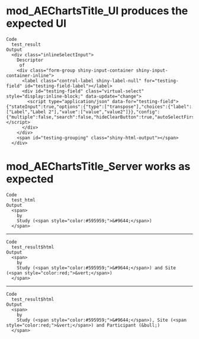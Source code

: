 # mod_AEChartsTitle_UI produces the expected UI

    Code
      test_result
    Output
      <div class="inlineSelectInput">
        Descriptor
         of 
        <div class="form-group shiny-input-container shiny-input-container-inline">
          <label class="control-label shiny-label-null" for="testing-field" id="testing-field-label"></label>
          <div id="testing-field" class="virtual-select" style="display:inline-block;" data-update="change">
            <script type="application/json" data-for="testing-field">{"stateInput":true,"options":{"type":["transpose"],"choices":{"label":["Label","Label 2"],"value":["value","value2"]}},"config":{"multiple":false,"search":false,"hideClearButton":true,"autoSelectFirstOption":true,"showSelectedOptionsFirst":false,"showValueAsTags":false,"optionsCount":10,"noOfDisplayValues":50,"allowNewOption":false,"disableSelectAll":true,"disableOptionGroupCheckbox":true,"disabled":false}}</script>
          </div>
        </div>
        <span id="testing-grouping" class="shiny-html-output"></span>
      </div>

# mod_AEChartsTitle_Server works as expected

    Code
      test_html
    Output
      <span>
        by
        Study (<span style="color:#595959;">&#9644;</span>)
      </span>

---

    Code
      test_result$html
    Output
      <span>
        by
        Study (<span style="color:#595959;">&#9644;</span>) and Site (<span style="color:red;">&vert;</span>)
      </span>

---

    Code
      test_result$html
    Output
      <span>
        by
        Study (<span style="color:#595959;">&#9644;</span>), Site (<span style="color:red;">&vert;</span>) and Participant (&bull;)
      </span>

